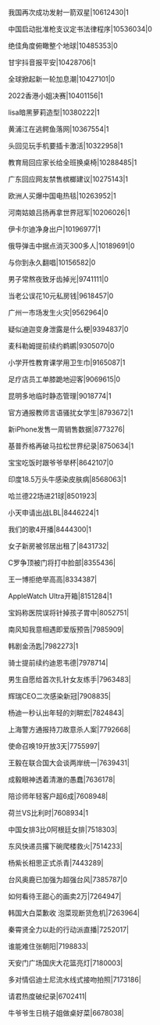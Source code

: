 我国再次成功发射一箭双星|10612430|1

中国启动批准枪支议定书法律程序|10536034|0

绝佳角度俯瞰整个地球|10485353|0

甘宇抖音报平安|10428706|1

全球掀起新一轮加息潮|10427101|0

2022香港小姐决赛|10401156|1

lisa暗黑萝莉造型|10380222|1

黄浦江在逃鳄鱼落网|10367554|1

头回见玩手机要插卡激活|10322958|1

教育局回应家长给全班换桌椅|10288485|1

广东回应网友禁售槟榔建议|10275143|1

欧洲人买爆中国电热毯|10263952|1

河南姑娘吕扬再拿世界冠军|10206026|1

伊卡尔迪净身出户|10196977|1

俄导弹击中据点消灭300多人|10189691|0

与你到永久翻唱|10156582|0

男子常熬夜致牙齿掉光|9741111|0

当老公误花10元私房钱|9618457|0

广州一市场发生火灾|9562964|0

疑似迪迦变身泄露是什么梗|9394837|0

麦科勒姆提前续约鹈鹕|9305070|0

小学开性教育课学用卫生巾|9165087|1

足疗店员工单膝跪地迎客|9069615|0

昆明多地临时静态管理|9018774|1

官方通报教师言语骚扰女学生|8793672|1

新iPhone发售一周销售数据|8773276|

基普乔格再破马拉松世界纪录|8750634|1

宝宝吃饭时跟爷爷举杯|8642107|0

印度18.5万头牛感染皮肤病|8568063|1

哈兰德22场进21球|8501923|

小天申请出战LBL|8446224|1

我们的歌4开播|8444300|1

女子新房被邻居出租了|8431732|

C罗争顶被门将打中脸部|8355436|

王一博拒绝举高高|8334387|

AppleWatch Ultra开箱|8151284|1

宝妈称医院误将针掉孩子胃中|8052751|

南风知我意相遇即爱版预告|7985909|

韩剧金汤匙|7982273|1

骑士提前续约迪恩韦德|7978714|

男生自愿给首次扎针女友练手|7963483|

辉瑞CEO二次感染新冠|7908835|

杨迪一秒认出年轻的刘畊宏|7824843|

上海警方通报持刀故意杀人案|7792668|

使命召唤19开放3天|7755997|

王毅在联合国大会谈两岸统一|7639431|

成毅眼神透着清澈的愚蠢|7636178|

陪诊师年轻客户超6成|7608948|

荷兰VS比利时|7608934|1

中国女排3比0阿根廷女排|7518303|

东风快递员撂下碗爬楼救火|7514233|

杨紫长相思正式杀青|7443289|

台风奥鹿已加强为超强台风|7385787|0

如何看待王甜心的画卖2万|7264947|

韩国大白菜歉收 泡菜现断货危机|7263964|

秦霄贤全力以赴的行动派直播|7252017|

谁能难住张朝阳|7198833|

天安门广场国庆大花篮亮灯|7180003|

多对情侣迪士尼流水线式接吻拍照|7173186|

请君热度破纪录|6702411|

牛爷爷生日桃子姐做桌好菜|6678038|

